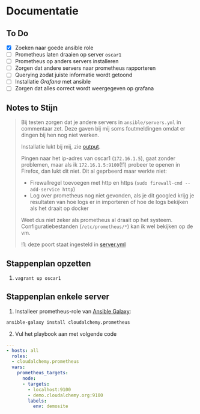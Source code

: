 # Documentatie

## To Do

- [x] Zoeken naar goede ansible role
- [ ] Prometheus laten draaien op server `oscar1`
- [ ] Prometheus op anders servers installeren
- [ ] Zorgen dat andere servers naar prometheus rapporteren
- [ ] Querying zodat juiste informatie wordt getoond
- [ ] Installatie *Grafana* met ansible
- [ ] Zorgen dat alles correct wordt weergegeven op grafana

## Notes to Stijn

> Bij testen zorgen dat je andere servers in `ansible/servers.yml` in commentaar zet. Deze gaven bij mij soms foutmeldingen omdat er dingen bij hen nog niet werken.
>
> Installatie lukt bij mij, zie [output](commandoutput.txt).
>
> Pingen naar het ip-adres van oscar1 (`172.16.1.5`), gaat zonder problemen, maar als ik `172.16.1.5:9100`(!1) probeer te openen in Firefox, dan lukt dit niet. Dit al geprbeerd maar werkte niet:
>
> * Firewallregel toevoegen met http en https (`sudo firewall-cmd --add-service http`)
> * Log over prometheus nog niet gevonden, als je dit googled krijg je resultaten van hoe logs er in importeren of hoe de logs bekijken als het draait op docker
>
> Weet dus niet zeker als prometheus al draait op het systeem. Configuratiebestanden (`/etc/prometheus/*`) kan ik wel bekijken op de vm.
> 
> !1: deze poort staat ingesteld in [server.yml](/ansible/servers.yml)

## Stappenplan opzetten

1. `vagrant up oscar1`

## Stappenplan enkele server

1. Installeer prometheus-role van [Ansible Galaxy](https://galaxy.ansible.com/cloudalchemy/prometheus):

```bash
ansible-galaxy install cloudalchemy.prometheus
```

2. Vul het playbook aan met volgende code

```yml
---
- hosts: all
  roles:
  - cloudalchemy.prometheus
  vars:
    prometheus_targets:
      node:
      - targets:
        - localhost:9100
        - demo.cloudalchemy.org:9100
        labels:
          env: demosite
```
